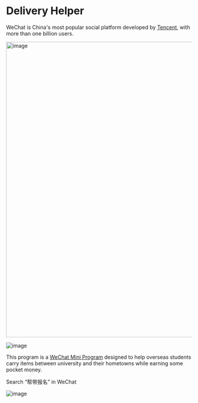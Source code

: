 # Delivery Helper

WeChat is China's most popular social platform developed by [Tencent](https://en.wikipedia.org/wiki/Tencent), with more than one billion users.

<img width="800" alt="image" src="https://user-images.githubusercontent.com/24925361/172896847-d2df0661-f634-4fce-bcea-d1b4fe26810f.png">

![image](https://user-images.githubusercontent.com/24925361/172895383-490fd897-9c52-46dd-9101-a68ec9fed77d.png)

This program is a [WeChat Mini Program](https://walkthechat.com/wechat-mini-programs-simple-introduction/) designed to help overseas students carry items between university and their hometowns while earning some pocket money.

Search “帮带报名” in WeChat

![image](https://user-images.githubusercontent.com/24925361/172892391-9eb09c6f-854e-465f-9155-397db35cfaf8.png)


